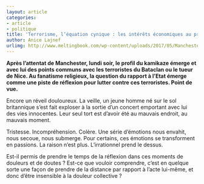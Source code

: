 ```yaml
---
layout: article
categories:
- article
- politique
title: 'Terrorisme, l’équation cynique : les intérêts économiques au prix de la sécurité ?'
author: Anice Lajnef
urlimg: http://www.meltingbook.com/wp-content/uploads/2017/05/Manchester-1-756x425.jpg
---
```


**Après l’attentat de Manchester, lundi soir, le profil du kamikaze émerge et avec lui des points communs avec les terroristes du Bataclan ou le tueur de Nice. Au fanatisme religieux, la question du rapport à l’Etat émerge comme une piste de réflexion pour lutter contre ces terroristes. Point de vue.**

Encore un réveil douloureux. La veille, un jeune homme né sur le sol britannique s’est fait exploser à la sortie d’un concert emportant avec lui des vies innocentes. Leur seul tort est d’avoir été au mauvais endroit, au mauvais moment.

Tristesse. Incompréhension. Colère. Une série d’émotions nous envahit, nous secoue, nous submerge. Pour certains, ces émotions se transforment en passions. La raison n’est plus. L’irrationnel prend le dessus.

Est-il permis de prendre le temps de la réflexion dans ces moments de douleurs et de doutes ? Est-ce que vouloir comprendre, c’est en quelque sorte une façon de prendre de la distance par rapport à l’acte lui-même, et donc d’être insensible à la douleur collective ?